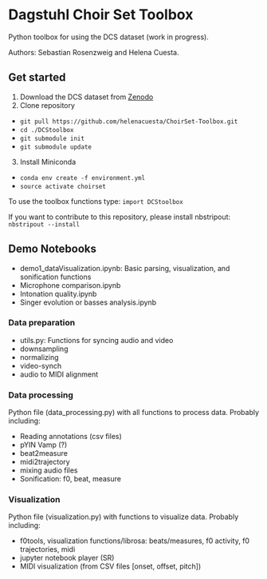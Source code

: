 # Dagstuhl Choir Set Toolbox

Python toolbox for using the DCS dataset (work in progress).

Authors: Sebastian Rosenzweig and Helena Cuesta.

## Get started
1. Download the DCS dataset from [Zenodo](https://www.zenodo.org)
2. Clone repository
  * `git pull https://github.com/helenacuesta/ChoirSet-Toolbox.git`
  * `cd ./DCStoolbox`
  * `git submodule init`
  * `git submodule update`
3. Install Miniconda
  * `conda env create -f environment.yml`
  * `source activate choirset`

To use the toolbox functions type:
`import DCStoolbox`

If you want to contribute to this repository, please install nbstripout:
`nbstripout --install`

## Demo Notebooks
* demo1_dataVisualization.ipynb: Basic parsing, visualization, and sonification functions
* Microphone comparison.ipynb
* Intonation quality.ipynb
* Singer evolution or basses analysis.ipynb

### Data preparation
* utils.py: Functions for syncing audio and video
* downsampling
* normalizing
* video-synch
* audio to MIDI alignment

### Data processing
Python file (data_processing.py) with all functions to process data. Probably including:

* Reading annotations (csv files)
* pYIN Vamp (?)
* beat2measure
* midi2trajectory
* mixing audio files
* Sonification: f0, beat, measure

### Visualization
Python file (visualization.py) with functions to visualize data. Probably including:

* f0tools, visualization functions/librosa: beats/measures, f0 activity, f0 trajectories, midi
* jupyter notebook player (SR)
* MIDI visualization (from CSV files [onset, offset, pitch])
